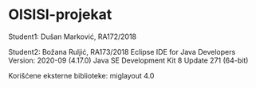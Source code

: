 # OISISI-projekat

Student1: Dušan Marković, RA172/2018

Student2: Božana Ruljić, RA173/2018 Eclipse IDE for Java Developers Version: 2020-09 (4.17.0) Java SE Development Kit 8 Update 271 (64-bit)

Korišćene eksterne biblioteke:
	miglayout 4.0